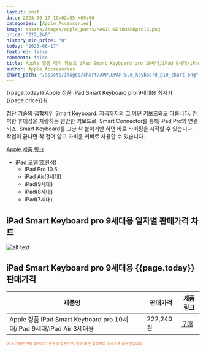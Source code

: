 ```yaml
---
layout: post
date: 2023-06-17 10:02:55 +09:00
categories: [Apple Accessories]
image: assets/images/apple_parts/MAGIC-KEYBOARDpro10.png
price: "222,240"
history_min_price: "0"
today: "2023-06-17"
featured: false
comments: false
title: Apple 정품 매직 키보드 iPad Smart Keyboard pro 10세대/iPad 9세대/iPad Air 3세대용
author: Apple Accessories
chart_path: "/assets/images/chart/APPLEPARTS.m_keyboard_p10_chart.png"
---
```


{{page.today}} Apple 정품 IPad Smart Keyboard pro 9세대용 최저가 {{page.price}}원

첨단 기술의 집합체인 Smart Keyboard. 지금까지의 그 어떤 키보드와도 다릅니다. 완벽한 휴대성을 자랑하는 편안한 키보드로, Smart Connector를 통해 iPad Pro와 연결되죠. Smart Keyboard를 그냥 착 붙이기만 하면 바로 타이핑을 시작할 수 있습니다. 작업이 끝나면 착 접어 얇고 가벼운 커버로 사용할 수 있습니다.

<a href='https://www.apple.com/kr/shop/product/MX3L2KH/A/ipad9%EC%84%B8%EB%8C%80%EC%9A%A9-smart-keyboard-%ED%95%9C%EA%B5%AD%EC%96%B4' target='_blank'>Apple 제품 링크</a>

- iPad 모델(호환성)
  - iPad Pro 10.5
  - iPad Air(3세대)
  - iPad(9세대)
  - iPad(8세대)
  - iPad(7세대)

## iPad Smart Keyboard pro 9세대용 일자별 판매가격 차트
![alt text]({{page.chart_path}} "iPad Smart Keyboard pro 9세대용 판매가격 차트")

## iPad Smart Keyboard pro 9세대용 {{page.today}} 판매가격
<main>
<table id="rwd-table-large">
  <thead>
    <tr>
      <th>제품명</th>
      <th></th>
      <th>판매가격</th>
      <th>제품링크</th>
    </tr>
  </thead>
  <tbody><tr>
        <td>Apple 정품 iPad Smart Keyboard pro 10세대/iPad 9세대/iPad Air 3세대용</td>
        <td></td>
        <td>222,240원</td>
        <td><a href='https://link.coupang.com/a/SG81s' target='_blank'>구매</a></td>
        </tr></tbody>
</table>

</main>
<div style="color:#e56a2c;font-size: 0.7em;" >
이 포스팅은 쿠팡 파트너스 활동의 일환으로, 이에 따른 일정액의 수수료를 제공받습니다.
</div>
